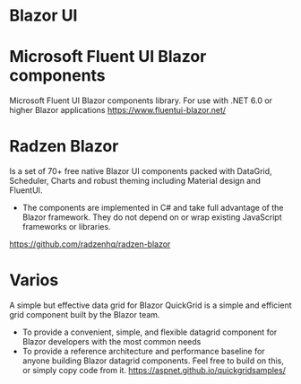 # Blazor UI



# Microsoft Fluent UI Blazor components

Microsoft Fluent UI Blazor components library. For use with .NET 6.0 or higher Blazor applications
https://www.fluentui-blazor.net/ 




# Radzen Blazor 

Is a set of 70+ free native Blazor UI components packed with DataGrid, Scheduler, Charts and robust theming including Material design and FluentUI.
- The components are implemented in C# and take full advantage of the Blazor framework. They do not depend on or wrap existing JavaScript frameworks or libraries.


https://github.com/radzenhq/radzen-blazor


# Varios


A simple but effective data grid for Blazor
QuickGrid is a simple and efficient grid component built by the Blazor team.
- To provide a convenient, simple, and flexible datagrid component for Blazor developers with the most common needs
- To provide a reference architecture and performance baseline for anyone building Blazor datagrid components. Feel free to build on this, or simply copy code from it.
https://aspnet.github.io/quickgridsamples/
